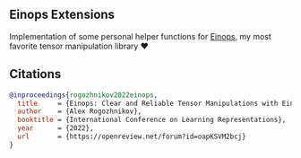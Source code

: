 ## Einops Extensions

Implementation of some personal helper functions for <a href="https://github.com/arogozhnikov/einops">Einops</a>, my most favorite tensor manipulation library ❤️

## Citations

```bibtex
@inproceedings{rogozhnikov2022einops,
  title     = {Einops: Clear and Reliable Tensor Manipulations with Einstein-like Notation},
  author    = {Alex Rogozhnikov},
  booktitle = {International Conference on Learning Representations},
  year      = {2022},
  url       = {https://openreview.net/forum?id=oapKSVM2bcj}
}
```
